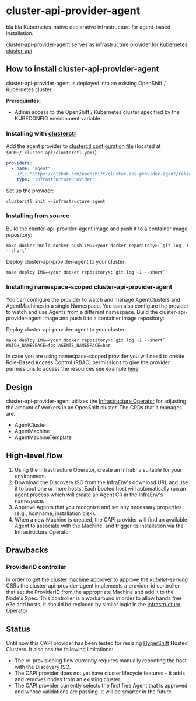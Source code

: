 # cluster-api-provider-agent
bla bla
Kubernetes-native declarative infrastructure for agent-based installation.

cluster-api-provider-agent serves as infrastructure provider for [Kubernetes cluster-api](https://github.com/kubernetes-sigs/cluster-api)

## How to install cluster-api-provider-agent

cluster-api-provider-agent is deployed into an existing OpenShift / Kubernetes cluster.

**Prerequisites:**
* Admin access to the OpenShift / Kubernetes cluster specified by the KUBECONFIG environment variable

### Installing with [clusterctl](https://cluster-api.sigs.k8s.io/clusterctl/overview.html)
Add the agent provider to [clusterctl configuration file](https://cluster-api.sigs.k8s.io/clusterctl/configuration.html) (located at `$HOME/.cluster-api/clusterctl.yaml`).
```yaml
providers:
  - name: "agent"
    url: "https://github.com/openshift/cluster-api-provider-agent/releases/latest/infrastructure-components.yaml"
    type: "InfrastructureProvider"
```
Set up the provider:
```shell
clusterctl init --infrastructure agent
```

### Installing from source
Build the cluster-api-provider-agent image and push it to a container image repository:
```shell
make docker-build docker-push IMG=<your docker repository>:`git log -1 --short`
```

Deploy cluster-api-provider-agent to your cluster:
```shell
make deploy IMG=<your docker repository>:`git log -1 --short`
```

### Installing namespace-scoped cluster-api-provider-agent
You can configure the provider to watch and manage AgentClusters and AgentMachines in a single Namespace.
You can also configure the provider to watch and use Agents from a different namespace.
Build the cluster-api-provider-agent image and push it to a container image repository:

Deploy cluster-api-provider-agent to your cluster:

```shell
make deploy IMG=<your docker repository>:`git log -1 --short` WATCH_NAMESPACE=foo AGENTS_NAMESPACE=bar
```
In case you are using namespace-scoped provider you will need to create Role-Based Access Control (RBAC) permissions
to give the provider permissions to access the resources see example [here](docs/namespaced-operator-permissions.md)

## Design
cluster-api-provider-agent utilizes the [Infrastructure Operator](https://github.com/openshift/assisted-service) for adjusting the amount of workers in an OpenShift cluster. The CRDs that it manages are:
 * AgentCluster
 * AgentMachine
 * AgentMachineTemplate

## High-level flow
 1. Using the Infrastructure Operator, create an InfraEnv suitable for your environment.
 1. Download the Discovery ISO from the InfraEnv's download URL and use it to boot one or more hosts. Each booted host will automatically run an agent process which will create an Agent CR in the InfraEnv's namespace.
 1. Approve Agents that you recognize and set any necessary properties (e.g., hostname, installation disk).
 1. When a new Machine is created, the CAPI provider will find an available Agent to associate with the Machine, and trigger its installation via the Infrastructure Operator.

## Drawbacks
### ProviderID controller
In order to get the [cluster machine approver](https://github.com/openshift/cluster-machine-approver) to approve the *kubelet-serving* CSRs
the cluster-api-provider-agent implements a provider-id controller that set the ProviderID from the appropriate Machine and add it to the Node's Spec.
This controller is a workaround in order to allow hands free e2e add hosts, it should be replaced by similar logic in the [Infrastructure Operator](https://github.com/openshift/assisted-service)

## Status
Until now this CAPI provider has been tested for resizing [HyperShift](https://github.com/openshift/hypershift) Hosted Clusters. It also has the following limitations:
 * The re-provisioning flow currently requires manually rebooting the host with the Discovery ISO.
 * The CAPI provider does not yet have cluster lifecycle features - it adds and removes nodes from an existing cluster.
 * The CAPI provider currently selects the first free Agent that is approved and whose validations are passing. It will be smarter in the future.

